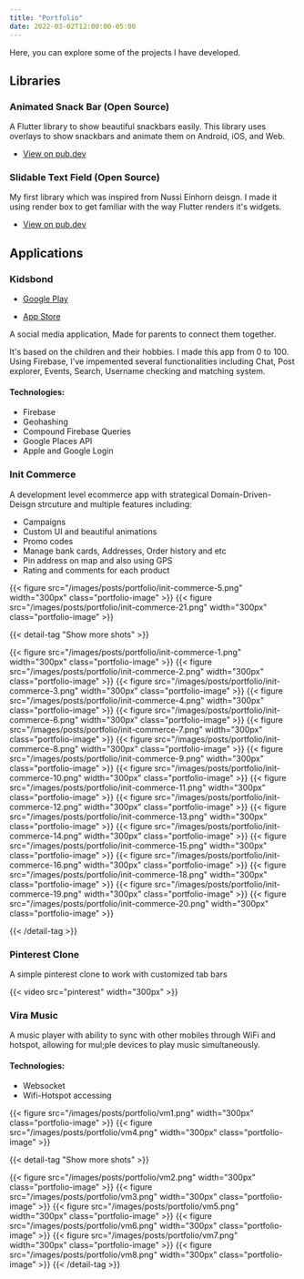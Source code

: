 ```yaml
---
title: "Portfolio"
date: 2022-03-02T12:00:00-05:00
---
```


Here, you can explore some of the projects I have developed.

## Libraries

### Animated Snack Bar (Open Source)

A Flutter library to show beautiful snackbars easily.
This library uses overlays to show snackbars and animate them on Android, iOS, and Web.

- [View on pub.dev](https://pub.dev/packages/animated_snack_bar)

### Slidable Text Field (Open Source)

My first library which was inspired from Nussi Einhorn deisgn.
I made it using render box to get familiar with the way Flutter renders it's widgets.

- [View on pub.dev](https://pub.dev/packages/slidable_text_field)

## Applications

### Kidsbond

- [Google Play](https://play.google.com/store/apps/details?id=com.socialbasedeeplink.kidsbond&hl=en&gl=US)

- [App Store](https://apps.apple.com/us/app/kidsbond/id1589599791)

A social media application, Made for parents to connect them together.

It's based on the children and their hobbies.
I made this app from 0 to 100. Using Firebase, I've impemented several functionalities
including Chat, Post explorer, Events, Search, Username checking and matching system.

#### Technologies:

- Firebase
- Geohashing
- Compound Firebase Queries
- Google Places API
- Apple and Google Login

### Init Commerce

A development level ecommerce app with strategical Domain-Driven-Deisgn strcuture and multiple features including:

- Campaigns
- Custom UI and beautiful animations
- Promo codes
- Manage bank cards, Addresses, Order history and etc
- Pin address on map and also using GPS
- Rating and comments for each product

{{< figure src="/images/posts/portfolio/init-commerce-5.png" width="300px" class="portfolio-image" >}}
{{< figure src="/images/posts/portfolio/init-commerce-21.png" width="300px" class="portfolio-image" >}}

{{< detail-tag "Show more shots" >}}

{{< figure src="/images/posts/portfolio/init-commerce-1.png" width="300px" class="portfolio-image" >}}
{{< figure src="/images/posts/portfolio/init-commerce-2.png" width="300px" class="portfolio-image" >}}
{{< figure src="/images/posts/portfolio/init-commerce-3.png" width="300px" class="portfolio-image" >}}
{{< figure src="/images/posts/portfolio/init-commerce-4.png" width="300px" class="portfolio-image" >}}
{{< figure src="/images/posts/portfolio/init-commerce-6.png" width="300px" class="portfolio-image" >}}
{{< figure src="/images/posts/portfolio/init-commerce-7.png" width="300px" class="portfolio-image" >}}
{{< figure src="/images/posts/portfolio/init-commerce-8.png" width="300px" class="portfolio-image" >}}
{{< figure src="/images/posts/portfolio/init-commerce-9.png" width="300px" class="portfolio-image" >}}
{{< figure src="/images/posts/portfolio/init-commerce-10.png" width="300px" class="portfolio-image" >}}
{{< figure src="/images/posts/portfolio/init-commerce-11.png" width="300px" class="portfolio-image" >}}
{{< figure src="/images/posts/portfolio/init-commerce-12.png" width="300px" class="portfolio-image" >}}
{{< figure src="/images/posts/portfolio/init-commerce-13.png" width="300px" class="portfolio-image" >}}
{{< figure src="/images/posts/portfolio/init-commerce-14.png" width="300px" class="portfolio-image" >}}
{{< figure src="/images/posts/portfolio/init-commerce-15.png" width="300px" class="portfolio-image" >}}
{{< figure src="/images/posts/portfolio/init-commerce-16.png" width="300px" class="portfolio-image" >}}
{{< figure src="/images/posts/portfolio/init-commerce-18.png" width="300px" class="portfolio-image" >}}
{{< figure src="/images/posts/portfolio/init-commerce-19.png" width="300px" class="portfolio-image" >}}
{{< figure src="/images/posts/portfolio/init-commerce-20.png" width="300px" class="portfolio-image" >}}

{{< /detail-tag >}}

### Pinterest Clone

A simple pinterest clone to work with customized tab bars

{{< video src="pinterest" width="300px" >}}

### Vira Music

A music player with ability to sync with other mobiles through WiFi and hotspot,
allowing for mul;ple devices to play music simultaneously.

#### Technologies:

- Websocket
- Wifi-Hotspot accessing

{{< figure src="/images/posts/portfolio/vm1.png" width="300px" class="portfolio-image" >}}
{{< figure src="/images/posts/portfolio/vm4.png" width="300px" class="portfolio-image" >}}

{{< detail-tag "Show more shots" >}}

{{< figure src="/images/posts/portfolio/vm2.png" width="300px" class="portfolio-image" >}}
{{< figure src="/images/posts/portfolio/vm3.png" width="300px" class="portfolio-image" >}}
{{< figure src="/images/posts/portfolio/vm5.png" width="300px" class="portfolio-image" >}}
{{< figure src="/images/posts/portfolio/vm6.png" width="300px" class="portfolio-image" >}}
{{< figure src="/images/posts/portfolio/vm7.png" width="300px" class="portfolio-image" >}}
{{< figure src="/images/posts/portfolio/vm8.png" width="300px" class="portfolio-image" >}}
{{< /detail-tag >}}
